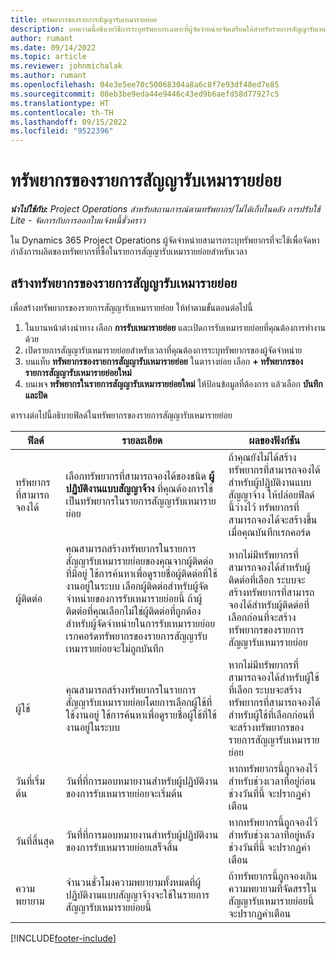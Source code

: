 ```yaml
---
title: ทรัพยากรของรายการสัญญารับเหมารายย่อย
description: บทความนี้อธิบายวิธีการระบุทรัพยากรเฉพาะที่ผู้จัดจำหน่ายจัดเตรียมให้สำหรับรายการสัญญารับเหมารายย่อยเฉพาะสำหรับเวลา
author: rumant
ms.date: 09/14/2022
ms.topic: article
ms.reviewer: johnmichalak
ms.author: rumant
ms.openlocfilehash: 04e3e5ee70c50068304a8a6c8f7e93df48ed7e85
ms.sourcegitcommit: 08eb3be9eda44e9446c43ed9b6aefd58d77927c5
ms.translationtype: HT
ms.contentlocale: th-TH
ms.lasthandoff: 09/15/2022
ms.locfileid: "9522396"
---
```

# <a name="subcontract-line-resources"></a>ทรัพยากรของรายการสัญญารับเหมารายย่อย

_**นำไปใช้กับ:** Project Operations สำหรับสถานการณ์ตามทรัพยากร/ไม่ได้เก็บในคลัง การปรับใช้ Lite - จัดการกับการออกใบแจ้งหนี้ชั่วคราว_

ใน Dynamics 365 Project Operations ผู้จัดจำหน่ายสามารถระบุทรัพยากรที่จะใช้เพื่อจัดหากำลังการผลิตของทรัพยากรที่ซื้อในรายการสัญญารับเหมารายย่อยสำหรับเวลา

## <a name="create-subcontract-line-resources"></a>สร้างทรัพยากรของรายการสัญญารับเหมารายย่อย

เพื่อสร้างทรัพยากรของรายการสัญญารับเหมารายย่อย ให้ทำตามขั้นตอนต่อไปนี้

1. ในบานหน้าต่างนำทาง เลือก **การรับเหมารายย่อย** และเปิดการรับเหมารายย่อยที่คุณต้องการทำงานด้วย
2. เปิดรายการสัญญารับเหมารายย่อยสำหรับเวลาที่คุณต้องการระบุทรัพยากรของผู้จัดจำหน่าย
3. บนแท็บ **ทรัพยากรของรายการสัญญารับเหมารายย่อย** ในตารางย่อย เลือก **+ ทรัพยากรของรายการสัญญารับเหมารายย่อยใหม่**
4. บนเพจ **ทรัพยากรในรายการสัญญารับเหมารายย่อยใหม่** ให้ป้อนข้อมูลที่ต้องการ แล้วเลือก **บันทึกและปิด**

ตารางต่อไปนี้อธิบายฟิลด์ในทรัพยากรของรายการสัญญารับเหมารายย่อย

| ฟิลด์ | รายละเอียด | ผลของฟังก์ชัน |
| ----- | ----------- | ----------------- |
| ทรัพยากรที่สามารถจองได้ | เลือกทรัพยากรที่สามารถจองได้ของชนิด **ผู้ปฏิบัติงานแบบสัญญาจ้าง** ที่คุณต้องการใช้เป็นทรัพยากรในรายการสัญญารับเหมารายย่อย| ถ้าคุณยังไม่ได้สร้างทรัพยากรที่สามารถจองได้สำหรับผู้ปฏิบัติงานแบบสัญญาจ้าง ให้ปล่อยฟิลด์นี้ว่างไว้ ทรัพยากรที่สามารถจองได้จะสร้างขึ้นเมื่อคุณบันทึกเรกคอร์ด  |
| ผู้ติดต่อ | คุณสามารถสร้างทรัพยากรในรายการสัญญารับเหมารายย่อยของคุณจากผู้ติดต่อที่มีอยู่ ใช้การค้นหาเพื่อดูรายชื่อผู้ติดต่อที่ใช้งานอยู่ในระบบ เลือกผู้ติดต่อสำหรับผู้จัดจำหน่ายของการรับเหมารายย่อยนี้ ถ้าผู้ติดต่อที่คุณเลือกไม่ใช่ผู้ติดต่อที่ถูกต้องสำหรับผู้จัดจำหน่ายในการรับเหมารายย่อย เรกคอร์ดทรัพยากรของรายการสัญญารับเหมารายย่อยจะไม่ถูกบันทึก| หากไม่มีทรัพยากรที่สามารถจองได้สำหรับผู้ติดต่อที่เลือก ระบบจะสร้างทรัพยากรที่สามารถจองได้สำหรับผู้ติดต่อที่เลือกก่อนที่จะสร้างทรัพยากรของรายการสัญญารับเหมารายย่อย |
| ผู้ใช้ | คุณสามารถสร้างทรัพยากรในรายการสัญญารับเหมารายย่อยโดยการเลือกผู้ใช้ที่ใช้งานอยู่ ใช้การค้นหาเพื่อดูรายชื่อผู้ใช้ที่ใช้งานอยู่ในระบบ| หากไม่มีทรัพยากรที่สามารถจองได้สำหรับผู้ใช้ที่เลือก ระบบจะสร้างทรัพยากรที่สามารถจองได้สำหรับผู้ใช้ที่เลือกก่อนที่จะสร้างทรัพยากรของรายการสัญญารับเหมารายย่อย |
| วันที่เริ่มต้น | วันที่ที่การมอบหมายงานสำหรับผู้ปฏิบัติงานของการรับเหมารายย่อยจะเริ่มต้น| หากทรัพยากรนี้ถูกจองไว้สำหรับช่วงเวลาที่อยู่ก่อนช่วงวันที่นี้ จะปรากฏคำเตือน |
| วันที่สิ้นสุด | วันที่ที่การมอบหมายงานสำหรับผู้ปฏิบัติงานของการรับเหมารายย่อยเสร็จสิ้น| หากทรัพยากรนี้ถูกจองไว้สำหรับช่วงเวลาที่อยู่หลังช่วงวันที่นี้ จะปรากฏคำเตือน |
| ความพยายาม | จำนวนชั่วโมงความพยายามทั้งหมดที่ผู้ปฏิบัติงานแบบสัญญาจ้างจะใช้ในรายการสัญญารับเหมารายย่อยนี้| ถ้าทรัพยากรนี้ถูกจองเกินความพยายามที่จัดสรรในสัญญารับเหมารายย่อยนี้ จะปรากฏคำเตือน |


[!INCLUDE[footer-include](../../includes/footer-banner.md)]
